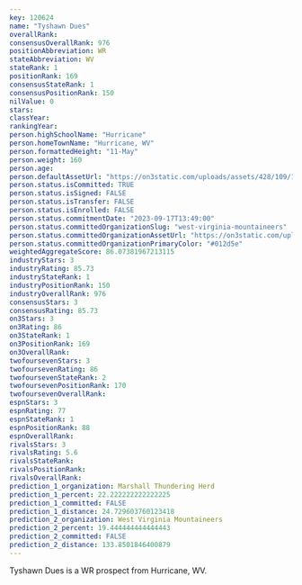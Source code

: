 ```yaml
---
key: 120624
name: "Tyshawn Dues"
overallRank: 
consensusOverallRank: 976
positionAbbreviation: WR
stateAbbreviation: WV
stateRank: 1
positionRank: 169
consensusStateRank: 1
consensusPositionRank: 150
nilValue: 0
stars: 
classYear: 
rankingYear: 
person.highSchoolName: "Hurricane"
person.homeTownName: "Hurricane, WV"
person.formattedHeight: "11-May"
person.weight: 160
person.age: 
person.defaultAssetUrl: "https://on3static.com/uploads/assets/428/109/109428.jpg"
person.status.isCommitted: TRUE
person.status.isSigned: FALSE
person.status.isTransfer: FALSE
person.status.isEnrolled: FALSE
person.status.commitmentDate: "2023-09-17T13:49:00"
person.status.committedOrganizationSlug: "west-virginia-mountaineers"
person.status.committedOrganizationAssetUrl: "https://on3static.com/uploads/assets/789/149/149789.svg"
person.status.committedOrganizationPrimaryColor: "#012d5e"
weightedAggregateScore: 86.07381967213115
industryStars: 3
industryRating: 85.73
industryStateRank: 1
industryPositionRank: 150
industryOverallRank: 976
consensusStars: 3
consensusRating: 85.73
on3Stars: 3
on3Rating: 86
on3StateRank: 1
on3PositionRank: 169
on3OverallRank: 
twofoursevenStars: 3
twofoursevenRating: 86
twofoursevenStateRank: 2
twofoursevenPositionRank: 170
twofoursevenOverallRank: 
espnStars: 3
espnRating: 77
espnStateRank: 1
espnPositionRank: 88
espnOverallRank: 
rivalsStars: 3
rivalsRating: 5.6
rivalsStateRank: 
rivalsPositionRank: 
rivalsOverallRank: 
prediction_1_organization: Marshall Thundering Herd
prediction_1_percent: 22.222222222222225
prediction_1_committed: FALSE
prediction_1_distance: 24.729603760123418
prediction_2_organization: West Virginia Mountaineers
prediction_2_percent: 19.444444444444443
prediction_2_committed: FALSE
prediction_2_distance: 133.8501846400879
---
```

Tyshawn Dues is a WR prospect from Hurricane, WV.